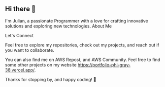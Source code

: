 ## Hi there 👋


I'm Julian, a passionate Programmer with a love for crafting innovative solutions and exploring new technologies.
About Me

Let's Connect

Feel free to explore my repositories, check out my projects, and reach out if you want to collaborate.

You can also find me on AWS Repost, and AWS Community. Feel free to find some other projects on my website https://portfolio-phi-gray-38.vercel.app/.

Thanks for stopping by, and happy coding! 🚀
